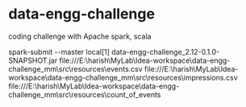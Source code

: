 # data-engg-challenge
coding challenge with Apache spark, scala

spark-submit --master local[1] data-engg-challenge_2.12-0.1.0-SNAPSHOT.jar file:///E:\harish\MyLab\Idea-workspace\data-engg-challenge_mm\src\resources\events.csv file:///E:\harish\MyLab\Idea-workspace\data-engg-challenge_mm\src\resources\impressions.csv file:///E:\harish\MyLab\Idea-workspace\data-engg-challenge_mm\src\resources\count_of_events
